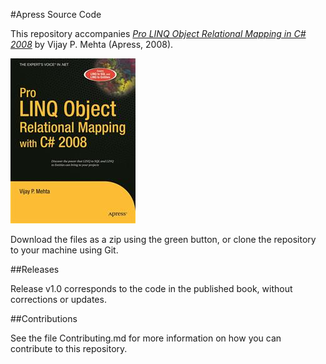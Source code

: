 #Apress Source Code

This repository accompanies [*Pro LINQ Object Relational Mapping in C# 2008*](http://www.apress.com/9781590599655) by Vijay P. Mehta (Apress, 2008).

![Cover image](9781590599655.jpg)

Download the files as a zip using the green button, or clone the repository to your machine using Git.

##Releases

Release v1.0 corresponds to the code in the published book, without corrections or updates.

##Contributions

See the file Contributing.md for more information on how you can contribute to this repository.
